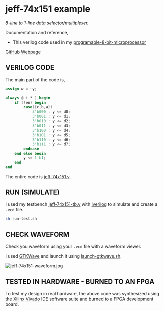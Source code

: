 # jeff-74x151 example

_8-line to 1-line data selector/multiplexer._

Documentation and reference,

* This verilog code used in my
  [programable-8-bit-microprocessor](https://github.com/JeffDeCola/my-verilog-examples/tree/master/systems/microprocessors/programable-8-bit-microprocessor)

[GitHub Webpage](https://jeffdecola.github.io/my-verilog-examples/)

## VERILOG CODE

The main part of the code is,

```verilog
assign w = ~y;

always @ ( * ) begin
    if (!en) begin
        case({c,b,a})
            3'b000 : y <= d0;
            3'b001 : y <= d1;
            3'b010 : y <= d2;
            3'b011 : y <= d3;
            3'b100 : y <= d4;
            3'b101 : y <= d5;
            3'b110 : y <= d6;
            3'b111 : y <= d7;
        endcase
    end else begin
        y <= 1'b1;
    end
end
```

The entire code is
[jeff-74x151.v](jeff-74x151.v).

## RUN (SIMULATE)

I used my testbench
[jeff-74x151-tb.v](jeff-74x151-tb.v) with
[iverilog](https://github.com/JeffDeCola/my-cheat-sheets/tree/master/hardware/tools/simulation/iverilog-cheat-sheet)
to simulate and create a `.vcd` file.

```bash
sh run-test.sh
```

## CHECK WAVEFORM

Check you waveform using your `.vcd` file with a waveform viewer.

I used [GTKWave](https://github.com/JeffDeCola/my-cheat-sheets/tree/master/hardware/tools/simulation/gtkwave-cheat-sheet)
and launch it using
[launch-gtkwave.sh](launch-gtkwave.sh).

![jeff-74x151-waveform.jpg](../../../docs/pics/jeff-74x151-waveform.jpg)

## TESTED IN HARDWARE - BURNED TO AN FPGA

To test my design in real hardware, the above code was synthesized using the
[Xilinx Vivado](https://github.com/JeffDeCola/my-cheat-sheets/tree/master/hardware/tools/synthesis/xilinx-vivado-cheat-sheet)
IDE software suite and burned to a FPGA development board.
